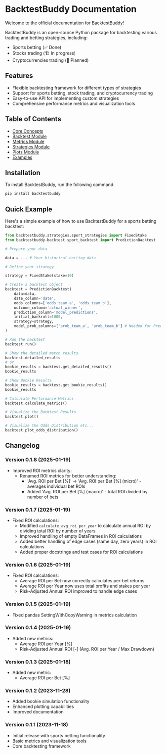 # BacktestBuddy Documentation

Welcome to the official documentation for BacktestBuddy!

BacktestBuddy is an open-source Python package for backtesting various trading and betting strategies, including:

- Sports betting (✅ Done)
- Stocks trading (🏗️ In progress)
- Cryptocurrencies trading (🔮 Planned)

## Features

- Flexible backtesting framework for different types of strategies
- Support for sports betting, stock trading, and cryptocurrency trading
- Easy-to-use API for implementing custom strategies
- Comprehensive performance metrics and visualization tools

## Table of Contents

- [Core Concepts](core-concepts.md)
- [Backtest Module](backtest-module.md)
- [Metrics Module](metrics-module.md)
- [Strategies Module](strategies-module.md)
- [Plots Module](plots-module.md)
- [Examples](examples.md)

## Installation

To install BacktestBuddy, run the following command:

```bash
pip install backtestbuddy
```

## Quick Example

Here's a simple example of how to use BacktestBuddy for a sports betting backtest:

```python
from backtestbuddy.strategies.sport_strategies import FixedStake
from backtestbuddy.backtest.sport_backtest import PredictionBacktest

# Prepare your data

data = ... # Your historical betting data

# Define your strategy

strategy = FixedStake(stake=10)

# Create a backtest object
backtest = PredictionBacktest(
    data=data,
    date_column='date',
    odds_columns=['odds_team_a', 'odds_team_b'],
    outcome_column='actual_winner',
    prediction_column='model_predictions',
    initial_bankroll=1000,
    strategy=strategy,
    model_prob_columns=['prob_team_a', 'prob_team_b'] # Needed for PredictionBacktest in combination with Kelly Strategy. Not needed for ModelBacktest in combination with Kelly Strategy, because the model probabiliies will be calculated by the model or if the Strategy does not require model probabilities, like Fixed Stake.
)

# Run the backtest
backtest.run()    

# Show the detailed match results
backtest.detailed_results
# or
bookie_results = backtest.get_detailed_results()
bookie_results

# Show Bookie Results
bookie_results = backtest.get_bookie_results()
bookie_results

# Calculate Performance Metrics
backtest.calculate_metrics()

# Visualize the Backtest Results
backtest.plot()

# Visualize the Odds Distribution etc...
backtest.plot_odds_distribution()

```

## Changelog

### Version 0.1.8 (2025-01-19)
- Improved ROI metrics clarity:
  - Renamed ROI metrics for better understanding:
    - 'Avg. ROI per Bet [%]' → 'Avg. ROI per Bet [%] (micro)' - averages individual bet ROIs
    - Added 'Avg. ROI per Bet [%] (macro)' - total ROI divided by number of bets

### Version 0.1.7 (2025-01-19)
- Fixed ROI calculations:
  - Modified `calculate_avg_roi_per_year` to calculate annual ROI by dividing total ROI by number of years
  - Improved handling of empty DataFrames in ROI calculations
  - Added better handling of edge cases (same day, zero years) in ROI calculations
  - Added proper docstrings and test cases for ROI calculations

### Version 0.1.6 (2025-01-19)
- Fixed ROI calculations:
  - Average ROI per Bet now correctly calculates per-bet returns
  - Average ROI per Year now uses total profits and stakes per year
  - Risk-Adjusted Annual ROI improved to handle edge cases

### Version 0.1.5 (2025-01-19)
- Fixed pandas SettingWithCopyWarning in metrics calculation

### Version 0.1.4 (2025-01-19)
- Added new metrics:
  - Average ROI per Year [%]
  - Risk-Adjusted Annual ROI [-] (Avg. ROI per Year / Max Drawdown)

### Version 0.1.3 (2025-01-18)
- Added new metric:
  - Average ROI per Bet [%]

### Version 0.1.2 (2023-11-28)
- Added bookie simulation functionality
- Enhanced plotting capabilities
- Improved documentation

### Version 0.1.1 (2023-11-18)
- Initial release with sports betting functionality
- Basic metrics and visualization tools
- Core backtesting framework
